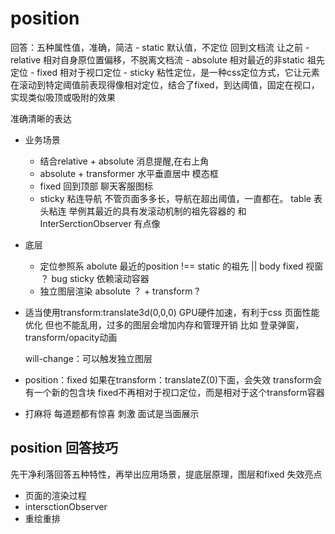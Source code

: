 # position

回答：五种属性值，准确，简洁
    - static 默认值，不定位 回到文档流 让之前
    - relative 相对自身原位置偏移，不脱离文档流
    - absolute  相对最近的非static 祖先定位
    - fixed 相对于视口定位 
    - sticky 粘性定位，是一种css定位方式，它让元素在滚动到特定阈值前表现得像相对定位，结合了fixed，到达阈值，固定在视口，实现类似吸顶或吸附的效果

准确清晰的表达

- 业务场景
    - 结合relative + absolute 消息提醒,在右上角
    - absolute + transformer 水平垂直居中 模态框
    - fixed 回到顶部 聊天客服图标
    - sticky 粘连导航 不管页面多多长，导航在超出阈值，一直都在。
     table 表头粘连 举例其最近的具有发滚动机制的祖先容器的
     和InterSerctionObserver 有点像 

- 底层
    - 定位参照系
    abolute 最近的position !== static 的祖先 || body
    fixed 视窗 ？ bug 
    sticky 依赖滚动容器
    - 独立图层渲染 
    absolute ？ + transform ? 

- 适当使用transform:translate3d(0,0,0)
    GPU硬件加速，有利于css 页面性能优化
    但也不能乱用，过多的图层会增加内存和管理开销
    比如 登录弹窗，transform/opacity动画

    will-change：可以触发独立图层

- position：fixed 如果在transform：translateZ(0)下面，会失效
    transform会有一个新的包含块 fixed不再相对于视口定位，而是相对于这个transform容器
- 打麻将 每道题都有惊喜 刺激
    面试是当面展示

## position 回答技巧
先干净利落回答五种特性，再举出应用场景，提底层原理，图层和fixed 失效亮点

- 页面的渲染过程
- intersctionObserver
- 重绘重排